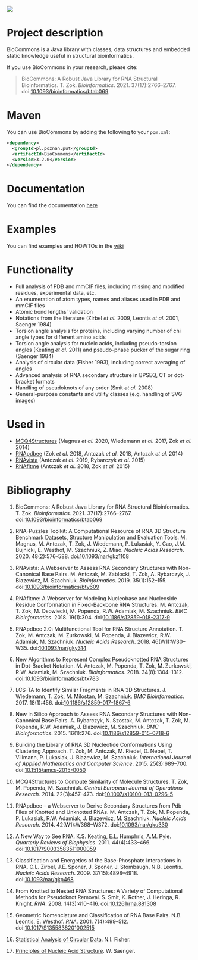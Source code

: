 ![](https://github.com/tzok/BioCommons/workflows/Java%20CI%20with%20Maven/badge.svg)

# Project description

BioCommons is a Java library with classes, data structures and embedded
static knowledge useful in structural bioinformatics.

If you use BioCommons in your research, please cite:

> BioCommons: A Robust Java Library for RNA Structural Bioinformatics.
> T. Zok. *Bioinformatics*. 2021. 37(17):2766–2767.
> doi:[10.1093/bioinformatics/btab069](https://doi.org/10.1093/bioinformatics/btab069)

# Maven

You can use BioCommons by adding the following to your `pom.xml`:

``` xml
<dependency>
  <groupId>pl.poznan.put</groupId>
  <artifactId>BioCommons</artifactId>
  <version>3.2.0</version>
</dependency>
```

# Documentation

You can find the documentation
[here](http://www.cs.put.poznan.pl/tzok/public/static/biocommons/)

# Examples

You can find examples and HOWTOs in the
[wiki](https://github.com/tzok/BioCommons/wiki)

# Functionality

- Full analysis of PDB and mmCIF files, including missing and modified
  residues, experimental data, etc.
- An enumeration of atom types, names and aliases used in PDB and mmCIF
  files
- Atomic bond lengths’ validation
- Notations from the literature (Zirbel *et al.* 2009, Leontis *et al.*
  2001, Saenger 1984)
- Torsion angle analysis for proteins, including varying number of chi
  angle types for different amino acids
- Torsion angle analysis for nucleic acids, including pseudo-torsion
  angles (Keating *et al.* 2011) and pseudo-phase pucker of the sugar
  ring (Saenger 1984)
- Analysis of circular data (Fisher 1993), including correct averaging
  of angles
- Advanced analysis of RNA secondary structure in BPSEQ, CT or
  dot-bracket formats
- Handling of pseudoknots of any order (Smit *et al.* 2008)
- General-purpose constants and utility classes (e.g. handling of SVG
  images)

# Used in

- [MCQ4Structures](https://github.com/tzok/mcq4structures) (Magnus *et
  al.* 2020, Wiedemann *et al.* 2017, Zok *et al.* 2014)
- [RNApdbee](http://rnapdbee.cs.put.poznan.pl/) (Zok *et al.* 2018,
  Antczak *et al.* 2018, Antczak *et al.* 2014)
- [RNAvista](http://rnavista.cs.put.poznan.pl/) (Antczak *et al.* 2019,
  Rybarczyk *et al.* 2015)
- [RNAfitme](http://rnafitme.cs.put.poznan.pl/) (Antczak *et al.* 2018,
  Zok *et al.* 2015)

# Bibliography

<div id="refs" class="references csl-bib-body">

1.  BioCommons: A Robust Java Library for RNA Structural
    Bioinformatics. T. Zok. *Bioinformatics*. 2021. 37(17):2766–2767.
    doi:[10.1093/bioinformatics/btab069](https://doi.org/10.1093/bioinformatics/btab069)

2.  RNA-Puzzles Toolkit: A Computational Resource of RNA 3D Structure
    Benchmark Datasets, Structure Manipulation and Evaluation Tools. M.
    Magnus, M. Antczak, T. Zok, J. Wiedemann, P. Lukasiak, Y. Cao, J.M.
    Bujnicki, E. Westhof, M. Szachniuk, Z. Miao. *Nucleic Acids
    Research*. 2020. 48(2):576–588.
    doi:[10.1093/nar/gkz1108](https://doi.org/10.1093/nar/gkz1108)

3.  RNAvista: A Webserver to Assess RNA Secondary Structures with
    Non-Canonical Base Pairs. M. Antczak, M. Zablocki, T. Zok, A.
    Rybarczyk, J. Blazewicz, M. Szachniuk. *Bioinformatics*. 2019.
    35(1):152–155.
    doi:[10.1093/bioinformatics/bty609](https://doi.org/10.1093/bioinformatics/bty609)

4.  RNAfitme: A Webserver for Modeling Nucleobase and Nucleoside Residue
    Conformation in Fixed-Backbone RNA Structures. M. Antczak, T.
    Zok, M. Osowiecki, M. Popenda, R.W. Adamiak, M. Szachniuk. *BMC
    Bioinformatics*. 2018. 19(1):304.
    doi:[10.1186/s12859-018-2317-9](https://doi.org/10.1186/s12859-018-2317-9)

5.  RNApdbee 2.0: Multifunctional Tool for RNA Structure Annotation. T.
    Zok, M. Antczak, M. Zurkowski, M. Popenda, J. Blazewicz, R.W.
    Adamiak, M. Szachniuk. *Nucleic Acids Research*. 2018.
    46(W1):W30–W35.
    doi:[10.1093/nar/gky314](https://doi.org/10.1093/nar/gky314)

6.  New Algorithms to Represent Complex Pseudoknotted RNA Structures in
    Dot-Bracket Notation. M. Antczak, M. Popenda, T. Zok, M. Zurkowski,
    R.W. Adamiak, M. Szachniuk. *Bioinformatics*. 2018. 34(8):1304–1312.
    doi:[10.1093/bioinformatics/btx783](https://doi.org/10.1093/bioinformatics/btx783)

7.  LCS-TA to Identify Similar Fragments in RNA 3D Structures. J.
    Wiedemann, T. Zok, M. Milostan, M. Szachniuk. *BMC
    Bioinformatics*. 2017. 18(1):456.
    doi:[10.1186/s12859-017-1867-6](https://doi.org/10.1186/s12859-017-1867-6)

8.  New in Silico Approach to Assess RNA Secondary Structures with
    Non-Canonical Base Pairs. A. Rybarczyk, N. Szostak, M. Antczak, T.
    Zok, M. Popenda, R.W. Adamiak, J. Blazewicz, M. Szachniuk. *BMC
    Bioinformatics*. 2015. 16(1):276.
    doi:[10.1186/s12859-015-0718-6](https://doi.org/10.1186/s12859-015-0718-6)

9.  Building the Library of RNA 3D Nucleotide Conformations Using
    Clustering Approach. T. Zok, M. Antczak, M. Riedel, D. Nebel, T.
    Villmann, P. Lukasiak, J. Blazewicz, M. Szachniuk. *International
    Journal of Applied Mathematics and Computer Science*. 2015.
    25(3):689–700.
    doi:[10.1515/amcs-2015-0050](https://doi.org/10.1515/amcs-2015-0050)

10. MCQ4Structures to Compute Similarity of Molecule Structures. T.
    Zok, M. Popenda, M. Szachniuk. *Central European Journal of
    Operations Research*. 2014. 22(3):457–473.
    doi:[10.1007/s10100-013-0296-5](https://doi.org/10.1007/s10100-013-0296-5)

11. RNApdbee – a Webserver to Derive Secondary Structures from Pdb Files
    of Knotted and Unknotted RNAs. M. Antczak, T. Zok, M. Popenda, P.
    Lukasiak, R.W. Adamiak, J. Blazewicz, M. Szachniuk. *Nucleic Acids
    Research*. 2014. 42(W1):W368–W372.
    doi:[10.1093/nar/gku330](https://doi.org/10.1093/nar/gku330)

12. A New Way to See RNA. K.S. Keating, E.L. Humphris, A.M. Pyle.
    *Quarterly Reviews of Biophysics*. 2011. 44(4):433–466.
    doi:[10.1017/S0033583511000059](https://doi.org/10.1017/S0033583511000059)

13. Classification and Energetics of the Base-Phosphate Interactions in
    RNA. C.L. Zirbel, J.E. Šponer, J. Šponer, J. Stombaugh, N.B.
    Leontis. *Nucleic Acids Research*. 2009. 37(15):4898–4918.
    doi:[10.1093/nar/gkp468](https://doi.org/10.1093/nar/gkp468)

14. From Knotted to Nested RNA Structures: A Variety of Computational
    Methods for Pseudoknot Removal. S. Smit, K. Rother, J. Heringa, R.
    Knight. *RNA*. 2008. 14(3):410–416.
    doi:[10.1261/rna.881308](https://doi.org/10.1261/rna.881308)

15. Geometric Nomenclature and Classification of RNA Base Pairs. N.B.
    Leontis, E. Westhof. *RNA*. 2001. 7(4):499–512.
    doi:[10.1017/S1355838201002515](https://doi.org/10.1017/S1355838201002515)

16. [Statistical Analysis of Circular
    Data](https://doi.org/10.1017/CBO9780511564345). N.I. Fisher.

17. [Principles of Nucleic Acid
    Structure](https://doi.org/10.1007/978-1-4612-5190-3). W. Saenger.

</div>
